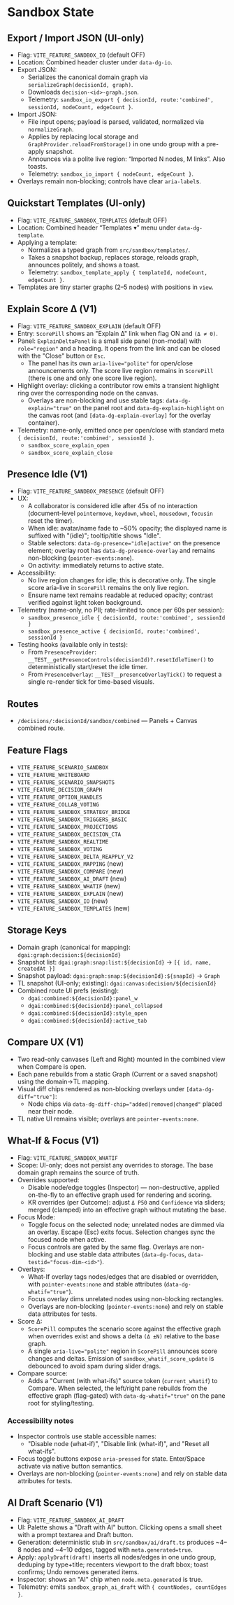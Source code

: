 # Sandbox State
## Export / Import JSON (UI-only)
- Flag: `VITE_FEATURE_SANDBOX_IO` (default OFF)
- Location: Combined header cluster under `data-dg-io`.
- Export JSON:
  - Serializes the canonical domain graph via `serializeGraph(decisionId, graph)`.
  - Downloads `decision-<id>-graph.json`.
  - Telemetry: `sandbox_io_export { decisionId, route:'combined', sessionId, nodeCount, edgeCount }`.
- Import JSON:
  - File input opens; payload is parsed, validated, normalized via `normalizeGraph`.
  - Applies by replacing local storage and `GraphProvider.reloadFromStorage()` in one undo group with a pre-apply snapshot.
  - Announces via a polite live region: “Imported N nodes, M links”. Also toasts.
  - Telemetry: `sandbox_io_import { nodeCount, edgeCount }`.
- Overlays remain non-blocking; controls have clear `aria-label`s.

## Quickstart Templates (UI-only)
- Flag: `VITE_FEATURE_SANDBOX_TEMPLATES` (default OFF)
- Location: Combined header “Templates ▾” menu under `data-dg-template`.
- Applying a template:
  - Normalizes a typed graph from `src/sandbox/templates/`.
  - Takes a snapshot backup, replaces storage, reloads graph, announces politely, and shows a toast.
  - Telemetry: `sandbox_template_apply { templateId, nodeCount, edgeCount }`.
- Templates are tiny starter graphs (2–5 nodes) with positions in `view`.
## Explain Score Δ (V1)
- Flag: `VITE_FEATURE_SANDBOX_EXPLAIN` (default OFF)
- Entry: `ScorePill` shows an "Explain Δ" link when flag ON and `(Δ ≠ 0)`.
- Panel: `ExplainDeltaPanel` is a small side panel (non-modal) with `role="region"` and a heading. It opens from the link and can be closed with the "Close" button or `Esc`.
  - The panel has its own `aria-live="polite"` for open/close announcements only. The score live region remains in `ScorePill` (there is one and only one score live region).
- Highlight overlay: clicking a contributor row emits a transient highlight ring over the corresponding node on the canvas.
  - Overlays are non-blocking and use stable tags: `data-dg-explain="true"` on the panel root and `data-dg-explain-highlight` on the canvas root (and `[data-dg-explain-overlay]` for the overlay container).
- Telemetry: name-only, emitted once per open/close with standard meta `{ decisionId, route:'combined', sessionId }`.
  - `sandbox_score_explain_open`
  - `sandbox_score_explain_close`


## Presence Idle (V1)
- Flag: `VITE_FEATURE_SANDBOX_PRESENCE` (default OFF)
- UX:
  - A collaborator is considered idle after 45s of no interaction (document-level `pointermove`, `keydown`, `wheel`, `mousedown`, `focusin` reset the timer).
  - When idle: avatar/name fade to ~50% opacity; the displayed name is suffixed with "(idle)"; tooltip/title shows "Idle".
  - Stable selectors: `data-dg-presence="idle|active"` on the presence element; overlay root has `data-dg-presence-overlay` and remains non-blocking (`pointer-events:none`).
  - On activity: immediately returns to active state.
- Accessibility:
  - No live region changes for idle; this is decorative only. The single score aria-live in `ScorePill` remains the only live region.
  - Ensure name text remains readable at reduced opacity; contrast verified against light token background.
- Telemetry (name-only, no PII; rate-limited to once per 60s per session):
  - `sandbox_presence_idle { decisionId, route:'combined', sessionId }`
  - `sandbox_presence_active { decisionId, route:'combined', sessionId }`
- Testing hooks (available only in tests):
  - From `PresenceProvider`: `__TEST__getPresenceControls(decisionId)?.resetIdleTimer()` to deterministically start/reset the idle timer.
  - From `PresenceOverlay`: `__TEST__presenceOverlayTick()` to request a single re-render tick for time-based visuals.


## Routes
- `/decisions/:decisionId/sandbox/combined` — Panels + Canvas combined route.

## Feature Flags
- `VITE_FEATURE_SCENARIO_SANDBOX`
- `VITE_FEATURE_WHITEBOARD`
- `VITE_FEATURE_SCENARIO_SNAPSHOTS`
- `VITE_FEATURE_DECISION_GRAPH`
- `VITE_FEATURE_OPTION_HANDLES`
- `VITE_FEATURE_COLLAB_VOTING`
- `VITE_FEATURE_SANDBOX_STRATEGY_BRIDGE`
- `VITE_FEATURE_SANDBOX_TRIGGERS_BASIC`
- `VITE_FEATURE_SANDBOX_PROJECTIONS`
- `VITE_FEATURE_SANDBOX_DECISION_CTA`
- `VITE_FEATURE_SANDBOX_REALTIME`
- `VITE_FEATURE_SANDBOX_VOTING`
- `VITE_FEATURE_SANDBOX_DELTA_REAPPLY_V2`
- `VITE_FEATURE_SANDBOX_MAPPING` (new)
- `VITE_FEATURE_SANDBOX_COMPARE` (new)
- `VITE_FEATURE_SANDBOX_AI_DRAFT` (new)
- `VITE_FEATURE_SANDBOX_WHATIF` (new)
- `VITE_FEATURE_SANDBOX_EXPLAIN` (new)
- `VITE_FEATURE_SANDBOX_IO` (new)
- `VITE_FEATURE_SANDBOX_TEMPLATES` (new)

## Storage Keys
- Domain graph (canonical for mapping): `dgai:graph:decision:${decisionId}`
- Snapshot list: `dgai:graph:snap:list:${decisionId}` → `[{ id, name, createdAt }]`
- Snapshot payload: `dgai:graph:snap:${decisionId}:${snapId}` → `Graph`
- TL snapshot (UI-only; existing): `dgai:canvas:decision/${decisionId}`
- Combined route UI prefs (existing):
  - `dgai:combined:${decisionId}:panel_w`
  - `dgai:combined:${decisionId}:panel_collapsed`
  - `dgai:combined:${decisionId}:style_open`
  - `dgai:combined:${decisionId}:active_tab`

## Compare UX (V1)
- Two read-only canvases (Left and Right) mounted in the combined view when Compare is open.
- Each pane rebuilds from a static Graph (Current or a saved snapshot) using the domain→TL mapping.
- Visual diff chips rendered as non-blocking overlays under `[data-dg-diff="true"]`:
  - Node chips via `data-dg-diff-chip="added|removed|changed"` placed near their node.
- TL native UI remains visible; overlays are `pointer-events:none`.

## What-If & Focus (V1)
- Flag: `VITE_FEATURE_SANDBOX_WHATIF`
- Scope: UI-only; does not persist any overrides to storage. The base domain graph remains the source of truth.
- Overrides supported:
  - Disable node/edge toggles (Inspector) — non-destructive, applied on-the-fly to an effective graph used for rendering and scoring.
  - KR overrides (per Outcome): adjust `Δ P50` and `Confidence` via sliders; merged (clamped) into an effective graph without mutating the base.
- Focus Mode:
  - Toggle focus on the selected node; unrelated nodes are dimmed via an overlay. Escape (Esc) exits focus. Selection changes sync the focused node when active.
  - Focus controls are gated by the same flag. Overlays are non-blocking and use stable data attributes (`data-dg-focus`, `data-testid="focus-dim-<id>"`).
- Overlays:
  - What-If overlay tags nodes/edges that are disabled or overridden, with `pointer-events:none` and stable attributes (`data-dg-whatif="true"`).
  - Focus overlay dims unrelated nodes using non-blocking rectangles.
  - Overlays are non-blocking (`pointer-events:none`) and rely on stable data attributes for tests.
- Score Δ:
  - `ScorePill` computes the scenario score against the effective graph when overrides exist and shows a delta `(Δ ±N)` relative to the base graph.
  - A single `aria-live="polite"` region in `ScorePill` announces score changes and deltas. Emission of `sandbox_whatif_score_update` is debounced to avoid spam during slider drags.
- Compare source:
  - Adds a "Current (with what-ifs)" source token (`current_whatif`) to Compare. When selected, the left/right pane rebuilds from the effective graph (flag-gated) with `data-dg-whatif="true"` on the pane root for styling/testing.

### Accessibility notes
- Inspector controls use stable accessible names:
  - "Disable node (what-if)", "Disable link (what-if)", and "Reset all what-ifs".
- Focus toggle buttons expose `aria-pressed` for state. Enter/Space activate via native button semantics.
- Overlays are non-blocking (`pointer-events:none`) and rely on stable data attributes for tests.

## AI Draft Scenario (V1)
- Flag: `VITE_FEATURE_SANDBOX_AI_DRAFT`
- UI: Palette shows a "Draft with AI" button. Clicking opens a small sheet with a prompt textarea and Draft button.
- Generation: deterministic stub in `src/sandbox/ai/draft.ts` produces ~4–8 nodes and ~4–10 edges, tagged with `meta.generated=true`.
- Apply: `applyDraft(draft)` inserts all nodes/edges in one undo group, deduping by type+title; recenters viewport to the draft bbox; toast confirms; Undo removes generated items.
- Inspector: shows an "AI" chip when `node.meta.generated` is true.
- Telemetry: emits `sandbox_graph_ai_draft` with `{ countNodes, countEdges }`.
